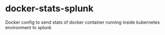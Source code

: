 # docker-stats-splunk
Docker config to send stats of docker container running inside kubernetes environment to splunk

